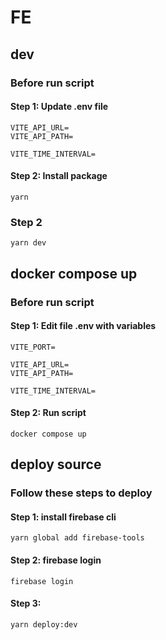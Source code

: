 # FE

## dev

### Before run script

#### Step 1: Update .env file

```
VITE_API_URL=
VITE_API_PATH=

VITE_TIME_INTERVAL=

```

#### Step 2: Install package

```
yarn

```

### Step 2

```
yarn dev
```

## docker compose up

### Before run script

#### Step 1: Edit file .env with variables

```
VITE_PORT=

VITE_API_URL=
VITE_API_PATH=

VITE_TIME_INTERVAL=

```

#### Step 2: Run script

```
docker compose up
```

## deploy source

### Follow these steps to deploy

#### Step 1: install firebase cli

```
yarn global add firebase-tools
```

#### Step 2: firebase login

```
firebase login
```

#### Step 3:

```
yarn deploy:dev
```
